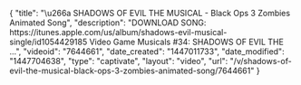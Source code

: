 {
    "title": "\u266a SHADOWS OF EVIL THE MUSICAL - Black Ops 3 Zombies Animated Song",
    "description": "DOWNLOAD SONG: https:\/\/itunes.apple.com\/us\/album\/shadows-evil-musical-single\/id1054429185 Video Game Musicals #34: SHADOWS OF EVIL THE ...",
    "videoid": "7644661",
    "date_created": "1447011733",
    "date_modified": "1447704638",
    "type": "captivate",
    "layout": "video",
    "url": "\/v\/shadows-of-evil-the-musical-black-ops-3-zombies-animated-song\/7644661"
}